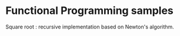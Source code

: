 # Functional Programming samples

Square root : recursive implementation based on Newton's algorithm.